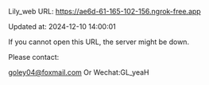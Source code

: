 Lily_web URL: https://ae6d-61-165-102-156.ngrok-free.app

Updated at: 2024-12-10 14:00:01

If you cannot open this URL, the server might be down.

Please contact: 

goley04@foxmail.com Or Wechat:GL_yeaH